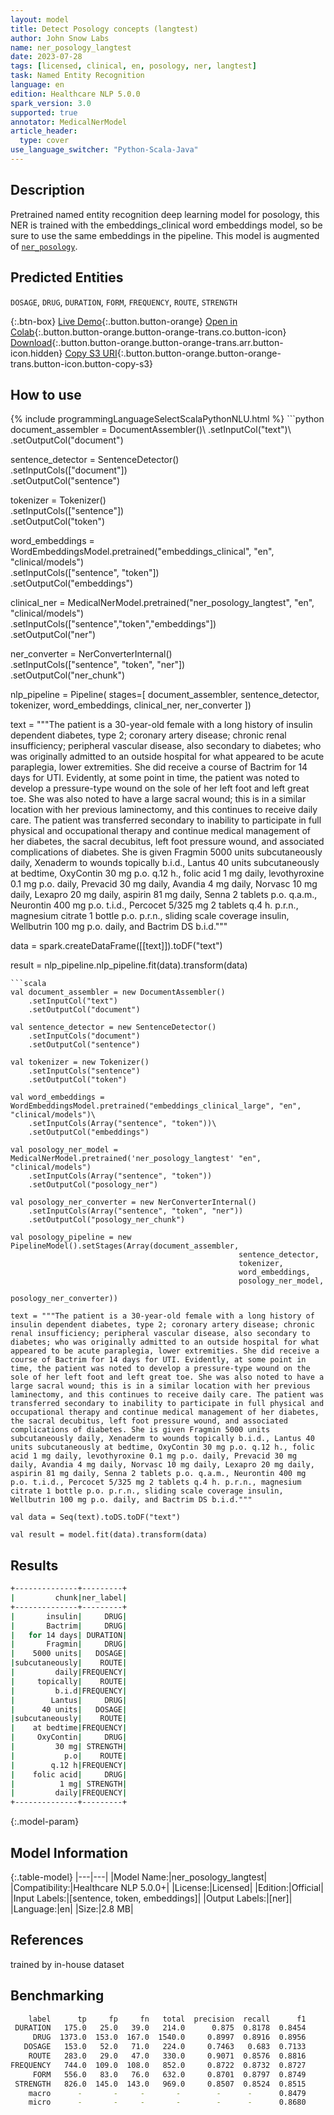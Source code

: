 ```yaml
---
layout: model
title: Detect Posology concepts (langtest)
author: John Snow Labs
name: ner_posology_langtest
date: 2023-07-28
tags: [licensed, clinical, en, posology, ner, langtest]
task: Named Entity Recognition
language: en
edition: Healthcare NLP 5.0.0
spark_version: 3.0
supported: true
annotator: MedicalNerModel
article_header:
  type: cover
use_language_switcher: "Python-Scala-Java"
---
```


## Description

Pretrained named entity recognition deep learning model for posology, this NER is trained with the embeddings_clinical word embeddings model, so be sure to use the same embeddings in the pipeline. This model is augmented of  [`ner_posology`](https://nlp.johnsnowlabs.com/2021/03/31/ner_posology_en.html).

## Predicted Entities

`DOSAGE`, `DRUG`, `DURATION`, `FORM`, `FREQUENCY`, `ROUTE`, `STRENGTH`

{:.btn-box}
[Live Demo](https://demo.johnsnowlabs.com/healthcare/NER_POSOLOGY/){:.button.button-orange}
[Open in Colab](https://colab.research.google.com/github/JohnSnowLabs/spark-nlp-workshop/blob/master/tutorials/streamlit_notebooks/healthcare/NER_POSOLOGY.ipynb){:.button.button-orange.button-orange-trans.co.button-icon}
[Download](https://s3.amazonaws.com/auxdata.johnsnowlabs.com/clinical/models/ner_posology_langtest_en_5.0.0_3.0_1690552227340.zip){:.button.button-orange.button-orange-trans.arr.button-icon.hidden}
[Copy S3 URI](s3://auxdata.johnsnowlabs.com/clinical/models/ner_posology_langtest_en_5.0.0_3.0_1690552227340.zip){:.button.button-orange.button-orange-trans.button-icon.button-copy-s3}

## How to use



<div class="tabs-box" markdown="1">
{% include programmingLanguageSelectScalaPythonNLU.html %}
```python
document_assembler = DocumentAssembler()\
    .setInputCol("text")\
    .setOutputCol("document")

sentence_detector = SentenceDetector()\
    .setInputCols(["document"])\
    .setOutputCol("sentence")

tokenizer = Tokenizer()\
    .setInputCols(["sentence"])\
    .setOutputCol("token")

word_embeddings = WordEmbeddingsModel.pretrained("embeddings_clinical", "en", "clinical/models")\
    .setInputCols(["sentence", "token"])\
    .setOutputCol("embeddings")

clinical_ner = MedicalNerModel.pretrained("ner_posology_langtest", "en", "clinical/models")\
    .setInputCols(["sentence","token","embeddings"])\
    .setOutputCol("ner")

ner_converter = NerConverterInternal()\
    .setInputCols(["sentence", "token", "ner"])\
    .setOutputCol("ner_chunk")

nlp_pipeline = Pipeline(
    stages=[
        document_assembler, 
        sentence_detector, 
        tokenizer, 
        word_embeddings, 
        clinical_ner, 
        ner_converter
    ])

text = """The patient is a 30-year-old female with a long history of insulin dependent diabetes, type 2; coronary artery disease; chronic renal insufficiency; peripheral vascular disease, also secondary to diabetes; who was originally admitted to an outside hospital for what appeared to be acute paraplegia, lower extremities. She did receive a course of Bactrim for 14 days for UTI. Evidently, at some point in time, the patient was noted to develop a pressure-type wound on the sole of her left foot and left great toe. She was also noted to have a large sacral wound; this is in a similar location with her previous laminectomy, and this continues to receive daily care. The patient was transferred secondary to inability to participate in full physical and occupational therapy and continue medical management of her diabetes, the sacral decubitus, left foot pressure wound, and associated complications of diabetes. She is given Fragmin 5000 units subcutaneously daily, Xenaderm to wounds topically b.i.d., Lantus 40 units subcutaneously at bedtime, OxyContin 30 mg p.o. q.12 h., folic acid 1 mg daily, levothyroxine 0.1 mg p.o. daily, Prevacid 30 mg daily, Avandia 4 mg daily, Norvasc 10 mg daily, Lexapro 20 mg daily, aspirin 81 mg daily, Senna 2 tablets p.o. q.a.m., Neurontin 400 mg p.o. t.i.d., Percocet 5/325 mg 2 tablets q.4 h. p.r.n., magnesium citrate 1 bottle p.o. p.r.n., sliding scale coverage insulin, Wellbutrin 100 mg p.o. daily, and Bactrim DS b.i.d."""

data = spark.createDataFrame([[text]]).toDF("text")

result = nlp_pipeline.nlp_pipeline.fit(data).transform(data)
```
```scala
val document_assembler = new DocumentAssembler()
    .setInputCol("text")
    .setOutputCol("document")

val sentence_detector = new SentenceDetector()
    .setInputCols("document")
    .setOutputCol("sentence")

val tokenizer = new Tokenizer()
    .setInputCols("sentence")
    .setOutputCol("token")
    
val word_embeddings = WordEmbeddingsModel.pretrained("embeddings_clinical_large", "en", "clinical/models")\
    .setInputCols(Array("sentence", "token"))\
    .setOutputCol("embeddings")

val posology_ner_model = MedicalNerModel.pretrained('ner_posology_langtest' "en", "clinical/models")
    .setInputCols(Array("sentence", "token"))
    .setOutputCol("posology_ner")

val posology_ner_converter = new NerConverterInternal()
    .setInputCols(Array("sentence", "token", "ner"))
    .setOutputCol("posology_ner_chunk")

val posology_pipeline = new PipelineModel().setStages(Array(document_assembler, 
                                                   sentence_detector,
                                                   tokenizer,
                                                   word_embeddings,
                                                   posology_ner_model,
                                                   posology_ner_converter))

text = """The patient is a 30-year-old female with a long history of insulin dependent diabetes, type 2; coronary artery disease; chronic renal insufficiency; peripheral vascular disease, also secondary to diabetes; who was originally admitted to an outside hospital for what appeared to be acute paraplegia, lower extremities. She did receive a course of Bactrim for 14 days for UTI. Evidently, at some point in time, the patient was noted to develop a pressure-type wound on the sole of her left foot and left great toe. She was also noted to have a large sacral wound; this is in a similar location with her previous laminectomy, and this continues to receive daily care. The patient was transferred secondary to inability to participate in full physical and occupational therapy and continue medical management of her diabetes, the sacral decubitus, left foot pressure wound, and associated complications of diabetes. She is given Fragmin 5000 units subcutaneously daily, Xenaderm to wounds topically b.i.d., Lantus 40 units subcutaneously at bedtime, OxyContin 30 mg p.o. q.12 h., folic acid 1 mg daily, levothyroxine 0.1 mg p.o. daily, Prevacid 30 mg daily, Avandia 4 mg daily, Norvasc 10 mg daily, Lexapro 20 mg daily, aspirin 81 mg daily, Senna 2 tablets p.o. q.a.m., Neurontin 400 mg p.o. t.i.d., Percocet 5/325 mg 2 tablets q.4 h. p.r.n., magnesium citrate 1 bottle p.o. p.r.n., sliding scale coverage insulin, Wellbutrin 100 mg p.o. daily, and Bactrim DS b.i.d."""

val data = Seq(text).toDS.toDF("text")

val result = model.fit(data).transform(data)
```
</div>

## Results

```bash
+--------------+---------+
|         chunk|ner_label|
+--------------+---------+
|       insulin|     DRUG|
|       Bactrim|     DRUG|
|   for 14 days| DURATION|
|       Fragmin|     DRUG|
|    5000 units|   DOSAGE|
|subcutaneously|    ROUTE|
|         daily|FREQUENCY|
|     topically|    ROUTE|
|         b.i.d|FREQUENCY|
|        Lantus|     DRUG|
|      40 units|   DOSAGE|
|subcutaneously|    ROUTE|
|    at bedtime|FREQUENCY|
|     OxyContin|     DRUG|
|         30 mg| STRENGTH|
|           p.o|    ROUTE|
|        q.12 h|FREQUENCY|
|    folic acid|     DRUG|
|          1 mg| STRENGTH|
|         daily|FREQUENCY|
+--------------+---------+
```

{:.model-param}
## Model Information

{:.table-model}
|---|---|
|Model Name:|ner_posology_langtest|
|Compatibility:|Healthcare NLP 5.0.0+|
|License:|Licensed|
|Edition:|Official|
|Input Labels:|[sentence, token, embeddings]|
|Output Labels:|[ner]|
|Language:|en|
|Size:|2.8 MB|

## References

trained by in-house dataset

## Benchmarking

```bash
    label      tp     fp     fn   total  precision  recall      f1
 DURATION   175.0   25.0   39.0   214.0      0.875  0.8178  0.8454
     DRUG  1373.0  153.0  167.0  1540.0     0.8997  0.8916  0.8956
   DOSAGE   153.0   52.0   71.0   224.0     0.7463   0.683  0.7133
    ROUTE   283.0   29.0   47.0   330.0     0.9071  0.8576  0.8816
FREQUENCY   744.0  109.0  108.0   852.0     0.8722  0.8732  0.8727
     FORM   556.0   83.0   76.0   632.0     0.8701  0.8797  0.8749
 STRENGTH   826.0  145.0  143.0   969.0     0.8507  0.8524  0.8515
    macro      -       -     -       -        -      -      0.8479
    micro      -       -     -       -        -      -      0.8680
```
